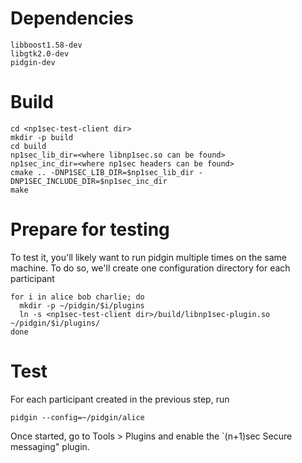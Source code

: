 # Dependencies
```
libboost1.58-dev
libgtk2.0-dev
pidgin-dev
```

# Build
```
cd <np1sec-test-client dir>
mkdir -p build
cd build
np1sec_lib_dir=<where libnp1sec.so can be found>
np1sec_inc_dir=<where np1sec headers can be found>
cmake .. -DNP1SEC_LIB_DIR=$np1sec_lib_dir -DNP1SEC_INCLUDE_DIR=$np1sec_inc_dir
make
```

# Prepare for testing
To test it, you'll likely want to run pidgin multiple times on the
same machine. To do so, we'll create one configuration directory for
each participant

```
for i in alice bob charlie; do
  mkdir -p ~/pidgin/$i/plugins
  ln -s <np1sec-test-client dir>/build/libnp1sec-plugin.so ~/pidgin/$i/plugins/
done
```

# Test
For each participant created in the previous step, run

```
pidgin --config=~/pidgin/alice
```

Once started, go to Tools > Plugins and enable the `(n+1)sec Secure messaging" plugin.

